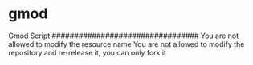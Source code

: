 # gmod
Gmod Script
#################################
You are not allowed to modify the resource name
You are not allowed to modify the repository and re-release it, you can only fork it

